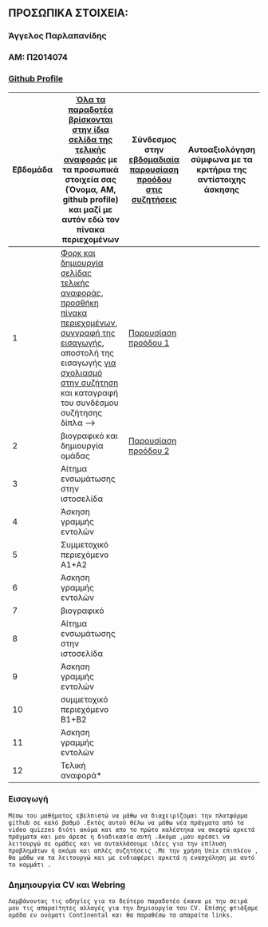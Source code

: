 ## ΠΡΟΣΩΠΙΚΑ ΣΤΟΙΧΕΙΑ:

### Άγγελος Παρλαπανίδης
### ΑΜ: Π2014074
### [Github Profile](https://github.com/sosukesama/)

| Εβδομάδα | [Όλα τα παραδοτέα βρίσκονται στην ίδια σελίδα της τελικής αναφοράς](https://courses-ionio.github.io/help/deliverables/) με τα προσωπικά στοιχεία σας (Όνομα, ΑΜ, github profile) και μαζί με αυτόν εδώ τον πίνακα περιεχομένων | Σύνδεσμος στην [εβδομαδιαία παρουσίαση προόδου στις συζητήσεις](https://github.com/courses-ionio/help/discussions/categories/show-and-tell) | Αυτοαξιολόγηση σύμφωνα με τα κριτήρια της αντίστοιχης άσκησης |
| --- | --- | --- | --- |
| 1 | [Φορκ και δημιουργία σελίδας τελικής αναφοράς](https://courses-ionio.github.io/help/guide/), [προσθήκη πίνακα περιεχομένων](https://raw.githubusercontent.com/courses-ionio/sw/master/README.md), [συγγραφή της εισαγωγής](https://courses-ionio.github.io/help/intro/), αποστολή της εισαγωγής [για σχολιασμό στην συζήτηση](https://github.com/courses-ionio/help/discussions/categories/show-and-tell) και καταγραφή του συνδέσμου συζήτησης δίπλα --> | [Παρουσίαση προόδου 1](https://github.com/courses-ionio/help/discussions/121)| | 
| 2 | βιογραφικό και δημιουργία ομάδας | [Παρουσίαση προόδου 2](https://github.com/courses-ionio/help/discussions/224) |
| 3 | Αίτημα ενσωμάτωσης στην ιστοσελίδα | | |
| 4 | Άσκηση γραμμής εντολών | | |
| 5 | Συμμετοχικό περιεχόμενο A1+A2 | | |
| 6 | Άσκηση γραμμής εντολών | | |
| 7 | βιογραφικό | | |
| 8 | Αίτημα ενσωμάτωσης στην ιστοσελίδα | | |
| 9 | Άσκηση γραμμής εντολών | | |
| 10 | συμμετοχικό περιεχόμενο B1+B2 | | |
| 11 | Άσκηση γραμμής εντολών | | |
| 12 | Τελική αναφορά* | | |

### Εισαγωγή
    Μέσω του μαθήματος εβελπιστώ να μάθω να διαχειρίζομαι την πλατφόρμα github σε καλό βαθμό .Εκτός αυτού θέλω να μάθω νέα πράγματα από τα video quizzes διότι ακόμα και απο το πρώτο καλέστηκα να σκεφτώ αρκετά πράγματα και μου άρεσε η διαδικασία αυτή .Ακόμα ,μου αρέσει να λειτουργώ σε ομάδες και να ανταλλάσουμε ιδέες για την επίλυση προβλημάτων ή ακόμα και απλές συζητήσεις .Με την χρήση Unix επιπλέον , θα μάθω να τα λειτουργώ και με ενδιαφέρει αρκετά η ενασχόληση με αυτό το κομμάτι .
### Δημηιουργία CV και Webring
    Λαμβάνοντας τις οδηγίες για το δεύτερο παραδοτέο έκανα με την σειρά μου τις απαραίτητες αλλαγές για την δημιουργία του CV. Επίσης φτιάξαμε ομάδα εν ονόματι Cont1nental και θα παραθέσω τα απαραίτα links. 
